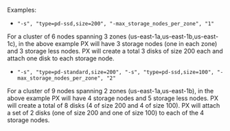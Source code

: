 Examples:

* `"-s", "type=pd-ssd,size=200", "-max_storage_nodes_per_zone", "1"`

For a cluster of 6 nodes spanning 3 zones (us-east-1a,us-east-1b,us-east-1c), in the above example PX will have 3 storage nodes (one in each zone) and 3 storage less nodes. PX will create a total 3 disks of size 200 each and attach one disk to each storage node.

* `"-s", "type=pd-standard,size=200", "-s", "type=pd-ssd,size=100", "-max_storage_nodes_per_zone", "2"`

For a cluster of 9 nodes spanning 2 zones (us-east-1a,us-east-1b), in the above example PX will have 4 storage nodes and 5 storage less nodes. PX will create a total of 8 disks (4 of size 200 and 4 of size 100). PX will attach a set of 2 disks (one of size 200 and one of size 100) to each of the 4 storage nodes.
